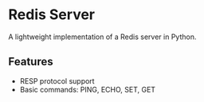 # Redis Server

A lightweight implementation of a Redis server in Python.

## Features
- RESP protocol support
- Basic commands: PING, ECHO, SET, GET